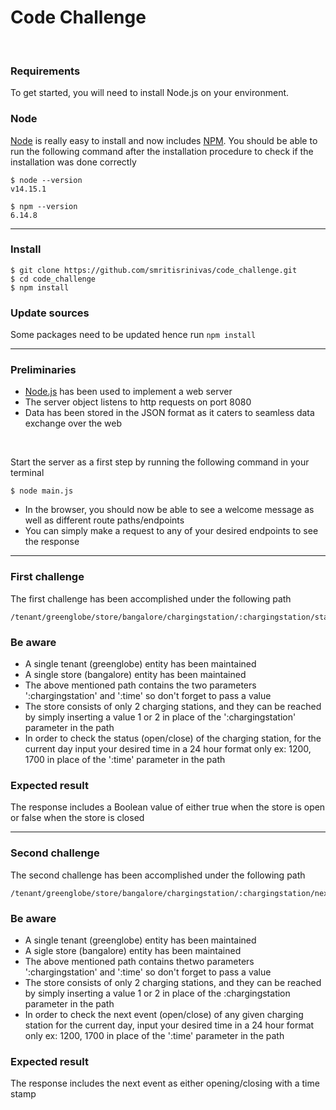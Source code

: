 # Code Challenge

<br />

### Requirements

To get started, you will need to install Node.js on your environment.

### Node

[Node](http://nodejs.org/) is really easy to install and now includes [NPM](https://npmjs.org/).
You should be able to run the following command after the installation procedure to check if the installation was done correctly

    $ node --version
    v14.15.1

    $ npm --version
    6.14.8

---

### Install

    $ git clone https://github.com/smritisrinivas/code_challenge.git
    $ cd code_challenge
    $ npm install

### Update sources

Some packages need to be updated hence run `npm install` 

---

### Preliminaries

- [Node.js](https://nodejs.org) has been used to implement a web server 
- The server object listens to http requests on port 8080
- Data has been stored in the JSON format as it caters to seamless data exchange over the web

<br />

Start the server as a first step by running the following command in your terminal 

    $ node main.js


- In the browser, you should now be able to see a welcome message as well as different route paths/endpoints
- You can simply make a request to any of your desired endpoints to see the response 

---

### First challenge

The first challenge has been accomplished under the following path 

    /tenant/greenglobe/store/bangalore/chargingstation/:chargingstation/status/:time

### Be aware 
 
- A single tenant (greenglobe) entity has been maintained 
- A single store (bangalore) entity has been maintained
- The above mentioned path contains the two parameters ':chargingstation' and ':time' so don't forget to pass a value
- The store consists of only 2 charging stations, and they can be reached by simply inserting a value 1 or 2 in place of the ':chargingstation' parameter in the path 
- In order to check the status (open/close) of the charging station, for the current day input your desired time in a 24 hour format only ex: 1200, 1700 in place of the ':time'       parameter in the path 
    
### Expected result

The response includes a Boolean value of either true when the store is open or false when the store is closed 

---

### Second challenge 

The second challenge has been accomplished under the following path 

    /tenant/greenglobe/store/bangalore/chargingstation/:chargingstation/nextevent/:time

### Be aware 
 
- A single tenant (greenglobe) entity has been maintained 
- A sigle store (bangalore) entity has been maintained
- The above mentioned path contains thetwo parameters ':chargingstation' and ':time' so don't forget to pass a value
- The store consists of only 2 charging stations, and they can be reached by simply inserting a value 1 or 2 in place of the :chargingstation parameter in the path 
- In order to check the next event (open/close) of any given charging station for the current day, input your desired time in a 24 hour format only ex: 1200, 1700 in place of the ':time' parameter in the path 
    
### Expected result

The response includes the next event as either opening/closing with a time stamp 







